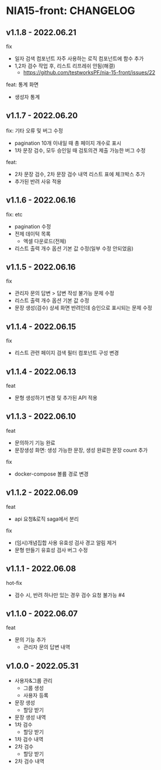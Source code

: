 # NIA15-front: CHANGELOG

## v1.1.8 - 2022.06.21

fix 
- 일자 검색 컴포넌트 자주 사용하는 로직 컴포넌트에 함수 추가 
- 1,2차 검수 작업 후, 리스트 리프레쉬 안됨(해결)
  - https://github.com/testworksPF/nia-15-front/issues/22
  
feat: 통계 화면
- 생성자 통계

## v1.1.7 - 2022.06.20

fix: 기타 오류 및 버그 수정

- pagination 10개 이내일 때 총 페이지 개수로 표시
- 1차 문장 검수, 모두 승인일 때 검토의견 제출 가능한 버그 수정

feat: 
- 2차 문장 검수, 2차 문장 검수 내역 리스트 표에 체크박스 추가
- 추가된 반려 사유 적용


## v1.1.6 - 2022.06.16

fix: etc

- pagination 수정
- 전제 데이턱 목록
    - 엑셀 다운로드(전체)
- 리스트 출력 개수 옵션 기본 값 수정(일부 수정 안되었음)

## v1.1.5 - 2022.06.16

fix

- 관리자 문의 답변 > 답변 작성 불가능 문제 수정
- 리스트 출력 개수 옵션 기본 값 수정
- 문장 생성(검수) 상세 화면 반려인데 승인으로 표시되는 문제 수정

## v1.1.4 - 2022.06.15

fix

- 리스트 관련 페이지 검색 필터 컴포넌트 구성 변경

## v1.1.4 - 2022.06.13

feat

- 문형 생성하기 변경 및 추가된 API 적용

## v1.1.3 - 2022.06.10

feat

- 문의하기 기능 완료
- 문장생성 화면: 생성 가능한 문장, 생성 완료한 문장 count 추가

fix

- docker-compose 볼륨 경로 변경

## v1.1.2 - 2022.06.09

feat

- api 요청&로직 saga에서 분리

fix

- (임시)개념집합 사용 유효성 검사 경고 알림 제거
- 문형 만들기 유효성 검사 버그 수정

## v1.1.1 - 2022.06.08

hot-fix

- 검수 시, 반려 하나만 있는 경우 검수 요청 불가능 #4

## v1.1.0 - 2022.06.07

feat

- 문의 기능 추가
    - 관리자 문의 답변 내역

## v1.0.0 - 2022.05.31

- 사용자&그룹 관리
    - 그룹 생성
    - 사용자 등록
- 문장 생성
    - 할당 받기
- 문장 생성 내역
- 1차 검수
    - 할당 받기
- 1차 검수 내역
- 2차 검수
    - 할당 받기
- 2차 검수 내역
